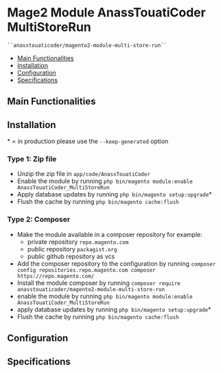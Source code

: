 # Mage2 Module AnassTouatiCoder MultiStoreRun

    ``anasstouaticoder/magento2-module-multi-store-run``

 - [Main Functionalities](#markdown-header-main-functionalities)
 - [Installation](#markdown-header-installation)
 - [Configuration](#markdown-header-configuration)
 - [Specifications](#markdown-header-specifications)

## Main Functionalities

## Installation
\* = in production please use the `--keep-generated` option

### Type 1: Zip file

 - Unzip the zip file in `app/code/AnassTouatiCoder`
 - Enable the module by running `php bin/magento module:enable AnassTouatiCoder_MultiStoreRun`
 - Apply database updates by running `php bin/magento setup:upgrade`\*
 - Flush the cache by running `php bin/magento cache:flush`

### Type 2: Composer

 - Make the module available in a composer repository for example:
    - private repository `repo.magento.com`
    - public repository `packagist.org`
    - public github repository as vcs
 - Add the composer repository to the configuration by running `composer config repositories.repo.magento.com composer https://repo.magento.com/`
 - Install the module composer by running `composer require anasstouaticoder/magento2-module-multi-store-run`
 - enable the module by running `php bin/magento module:enable AnassTouatiCoder_MultiStoreRun`
 - apply database updates by running `php bin/magento setup:upgrade`\*
 - Flush the cache by running `php bin/magento cache:flush`


## Configuration




## Specifications


